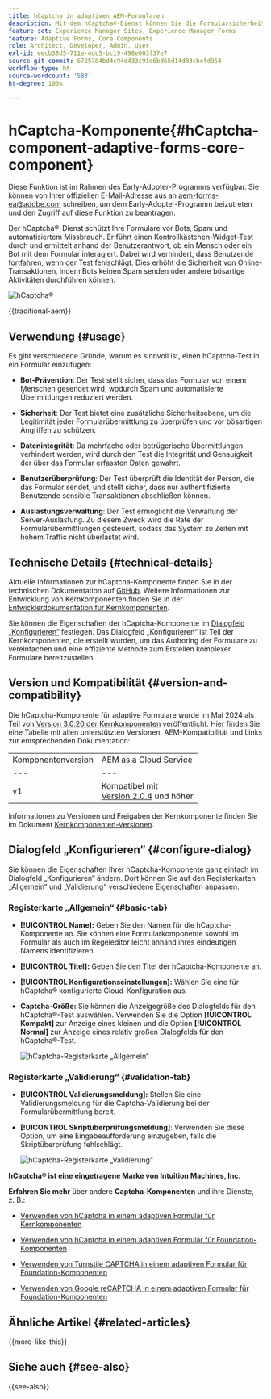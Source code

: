 ```yaml
---
title: hCaptcha in adaptiven AEM-Formularen
description: Mit dem hCaptcha®-Dienst können Sie die Formularsicherheit optimieren. Schrittweise Anleitung enthalten!
feature-set: Experience Manager Sites, Experience Manager Forms
feature: Adaptive Forms, Core Components
role: Architect, Developer, Admin, User
exl-id: eecb38d5-711e-4dc5-bc19-498e003f37e7
source-git-commit: 6725784bd4c94d433c91d6bd65d14d03cbefd954
workflow-type: ht
source-wordcount: '583'
ht-degree: 100%

---
```



# hCaptcha-Komponente{#hCaptcha-component-adaptive-forms-core-component}

<span class="preview">Diese Funktion ist im Rahmen des Early-Adopter-Programms verfügbar. Sie können von Ihrer offiziellen E-Mail-Adresse aus an aem-forms-ea@adobe.com schreiben, um dem Early-Adopter-Programm beizutreten und den Zugriff auf diese Funktion zu beantragen. </span>

Der hCaptcha®-Dienst schützt Ihre Formulare vor Bots, Spam und automatisiertem Missbrauch. Er führt einen Kontrollkästchen-Widget-Test durch und ermittelt anhand der Benutzerantwort, ob ein Mensch oder ein Bot mit dem Formular interagiert. Dabei wird verhindert, dass Benutzende fortfahren, wenn der Test fehlschlägt. Dies erhöht die Sicherheit von Online-Transaktionen, indem Bots keinen Spam senden oder andere bösartige Aktivitäten durchführen können.

![hCaptcha®](/help/adaptive-forms/assets/hCaptcha-challenge.png)

{{traditional-aem}}

## Verwendung {#usage}

Es gibt verschiedene Gründe, warum es sinnvoll ist, einen hCaptcha-Test in ein Formular einzufügen:

- **Bot-Prävention**: Der Test stellt sicher, dass das Formular von einem Menschen gesendet wird, wodurch Spam und automatisierte Übermittlungen reduziert werden.

- **Sicherheit**: Der Test bietet eine zusätzliche Sicherheitsebene, um die Legitimität jeder Formularübermittlung zu überprüfen und vor bösartigen Angriffen zu schützen.

- **Datenintegrität**: Da mehrfache oder betrügerische Übermittlungen verhindert werden, wird durch den Test die Integrität und Genauigkeit der über das Formular erfassten Daten gewahrt.

- **Benutzerüberprüfung**: Der Test überprüft die Identität der Person, die das Formular sendet, und stellt sicher, dass nur authentifizierte Benutzende sensible Transaktionen abschließen können.

- **Auslastungsverwaltung**: Der Test ermöglicht die Verwaltung der Server-Auslastung. Zu diesem Zweck wird die Rate der Formularübermittlungen gesteuert, sodass das System zu Zeiten mit hohem Traffic nicht überlastet wird.

## Technische Details {#technical-details}

Aktuelle Informationen zur hCaptcha-Komponente finden Sie in der technischen Dokumentation auf [GitHub](https://github.com/adobe/aem-core-forms-components/blob/master/ui.af.apps/src/main/content/jcr_root/apps/core/fd/components/form/hCaptcha/v1/hCaptcha/README.md). Weitere Informationen zur Entwicklung von Kernkomponenten finden Sie in der [Entwicklerdokumentation für Kernkomponenten](/help/developing/overview.md).

Sie können die Eigenschaften der hCaptcha-Komponente im [Dialogfeld „Konfigurieren“](#configure-dialog) festlegen. Das Dialogfeld „Konfigurieren“ ist Teil der Kernkomponenten, die erstellt wurden, um das Authoring der Formulare zu vereinfachen und eine effiziente Methode zum Erstellen komplexer Formulare bereitzustellen.

## Version und Kompatibilität {#version-and-compatibility}


Die hCaptcha-Komponente für adaptive Formulare wurde im Mai 2024 als Teil von [Version 3.0.20 der Kernkomponenten](https://github.com/adobe/aem-core-forms-components/commit/a4cb97131ffad47137a8f5f173401128a1cf3491) veröffentlicht. Hier finden Sie eine Tabelle mit allen unterstützten Versionen, AEM-Kompatibilität und Links zur entsprechenden Dokumentation:

|  |  |
|---|---|
| Komponentenversion | AEM as a Cloud Service |
| --- | --- |
| v1 | Kompatibel mit<br>[Version 2.0.4](/help/adaptive-forms/version.md) und höher | Kompatibel | Kompatibel |

Informationen zu Versionen und Freigaben der Kernkomponente finden Sie im Dokument [Kernkomponenten-Versionen](/help/adaptive-forms/version.md).

## Dialogfeld „Konfigurieren“ {#configure-dialog}

Sie können die Eigenschaften Ihrer hCaptcha-Komponente ganz einfach im Dialogfeld „Konfigurieren“ ändern. Dort können Sie auf den Registerkarten „Allgemein“ und „Validierung“ verschiedene Eigenschaften anpassen.

### Registerkarte „Allgemein“ {#basic-tab}

- **[!UICONTROL Name]:** Geben Sie den Namen für die hCaptcha-Komponente an. Sie können eine Formularkomponente sowohl im Formular als auch im Regeleditor leicht anhand ihres eindeutigen Namens identifizieren.
- **[!UICONTROL Titel]:** Geben Sie den Titel der hCaptcha-Komponente an.
- **[!UICONTROL Konfigurationseinstellungen]:** Wählen Sie eine für hCaptcha® konfigurierte Cloud-Konfiguration aus.
- **Captcha-Größe:** Sie können die Anzeigegröße des Dialogfelds für den hCaptcha®-Test auswählen. Verwenden Sie die Option **[!UICONTROL Kompakt]** zur Anzeige eines kleinen und die Option **[!UICONTROL Normal]** zur Anzeige eines relativ großen Dialogfelds für den hCaptcha®-Test.<!-- or **[!UICONTROL Invisible]** to validate hCaptcha&reg; without explicitly rendering the checkbox widget on the user interface. -->

  ![hCaptcha-Registerkarte „Allgemein“](/help/adaptive-forms/assets/hcaptcha-basic.png)

### Registerkarte „Validierung“ {#validation-tab}

- **[!UICONTROL Validierungsmeldung]:** Stellen Sie eine Validierungsmeldung für die Captcha-Validierung bei der Formularübermittlung bereit.
- **[!UICONTROL Skriptüberprüfungsmeldung]**: Verwenden Sie diese Option, um eine Eingabeaufforderung einzugeben, falls die Skriptüberprüfung fehlschlägt.

  ![hCaptcha-Registerkarte „Validierung“](/help/adaptive-forms/assets/hcaptcha-validation-tab.png)

**hCaptcha® ist eine eingetragene Marke von Intuition Machines, Inc.**

**Erfahren Sie mehr** über andere **Captcha-Komponenten** und ihre Dienste, z. B.:

- [Verwenden von hCaptcha in einem adaptiven Formular für Kernkomponenten](https://experienceleague.adobe.com/de/docs/experience-manager-cloud-service/content/forms/adaptive-forms-authoring/authoring-adaptive-forms-core-components/create-an-adaptive-form-on-forms-cs/integrate-adaptive-forms-hcaptcha-core-components)

- [Verwenden von hCaptcha in einem adaptiven Formular für Foundation-Komponenten](https://experienceleague.adobe.com/de/docs/experience-manager-cloud-service/content/forms/adaptive-forms-authoring/authoring-adaptive-forms-foundation-components/add-components-to-an-adaptive-form/integrate-adaptive-forms-hcaptcha)

- [Verwenden von Turnstile CAPTCHA in einem adaptiven Formular für Foundation-Komponenten](https://experienceleague.adobe.com/de/docs/experience-manager-cloud-service/content/forms/adaptive-forms-authoring/authoring-adaptive-forms-foundation-components/add-components-to-an-adaptive-form/integrate-adaptive-forms-turnstile)

- [Verwenden von Google reCAPTCHA in einem adaptiven Formular für Foundation-Komponenten](https://experienceleague.adobe.com/de/docs/experience-manager-cloud-service/content/forms/adaptive-forms-authoring/authoring-adaptive-forms-core-components/create-an-adaptive-form-on-forms-cs/captcha-adaptive-forms-core-components)

## Ähnliche Artikel {#related-articles}

{{more-like-this}}

## Siehe auch {#see-also}

{{see-also}}
